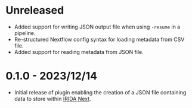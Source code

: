 # Unreleased

* Added support for writing JSON output file when using `-resume` in a pipeline.
* Re-structured Nextflow config syntax for loading metadata from CSV file.
* Added support for reading metadata from JSON file.

# 0.1.0 - 2023/12/14

* Initial release of plugin enabling the creation of a JSON file containing data to store within [IRIDA Next][irida-next].

[irida-next]: https://github.com/phac-nml/irida-next
